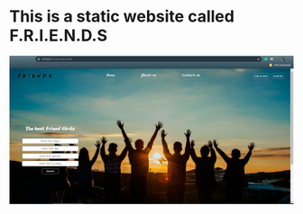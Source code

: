 # This is a static website called F.R.I.E.N.D.S
![How does it look](https://github.com/GTron-1729/Full-Stack-Projects/blob/main/F.R.I.E.N.D.S%20Website/Images/Screenshot%20(63).png?raw=true)
